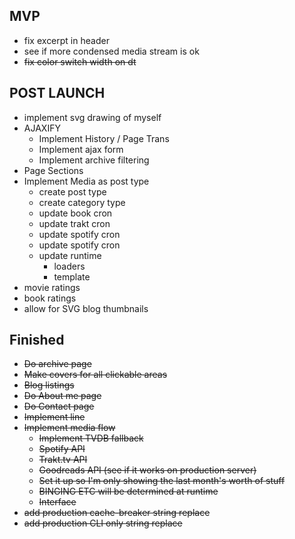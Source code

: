 ## MVP
- fix excerpt in header
- see if more condensed media stream is ok
- ~~fix color switch width on dt~~


## POST LAUNCH
- implement svg drawing of myself
- AJAXIFY
  - Implement History / Page Trans
  - Implement ajax form
  - Implement archive filtering
- Page Sections
- Implement Media as post type
  - create post type
  - create category type
  - update book cron
  - update trakt cron
  - update spotify cron
  - update spotify cron
  - update runtime
    - loaders
    - template
- movie ratings
- book ratings
- allow for SVG blog thumbnails


## Finished
- ~~Do archive page~~
- ~~Make covers for all clickable areas~~
- ~~Blog listings~~
- ~~Do About me page~~
- ~~Do Contact page~~
- ~~Implement line~~
- ~~Implement media flow~~
  - ~~Implement TVDB fallback~~
  - ~~Spotify API~~
  - ~~Trakt.tv API~~
  - ~~Goodreads API (see if it works on production server)~~
  - ~~Set it up so I'm only showing the last month's worth of stuff~~
  - ~~BINGING ETC will be determined at runtime~~
  - ~~Interface~~
- ~~add production cache-breaker string replace~~
- ~~add production CLI only string replace~~
